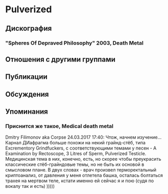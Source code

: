 # Pulverized



## Дискография

### "Spheres Of Depraved Philosophy" 2003, Death Metal




## Отношения с другими группами


## Публикации


## Обсуждения


## Упоминания

### Приснится же такое, Medical death metal

Dmitry Filimonov aka Corpse 24.03.2017 17:40:
Чтож, начнем изучение...<BR>Карнал ДИафрагма больше похожи на некий грайнд-стёб, типа Excrementory Grindfuckers,  с соответствующими темами у песен - A Examination by Rectoscope, 3 Litres of Sperm, Pulverized Testicle. Медицинская тема в них, конечно, есть, но скорее чтобы преукрасить классические стёб-грайндовые темы, но не быть их основой в смысловом плане. В двух словах - врач произвел терморектальный криптоанализ, от давления у меня отлетела башка, осталась болтаться трахея на мертвом теле, кстати именно ей сейчас я и пою (судя по вокалу так и есть) )))))

